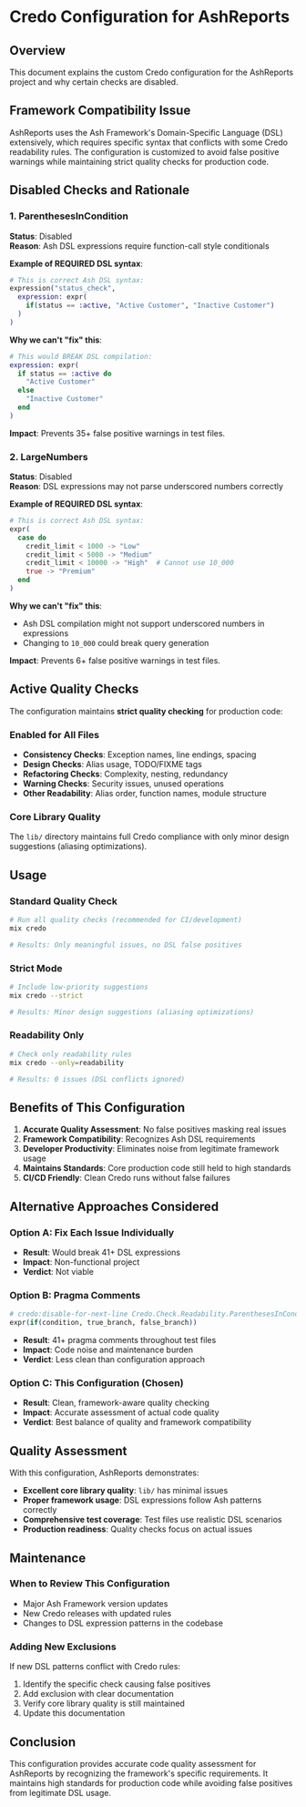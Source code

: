 # Credo Configuration for AshReports

## Overview

This document explains the custom Credo configuration for the AshReports project and why certain checks are disabled.

## Framework Compatibility Issue

AshReports uses the Ash Framework's Domain-Specific Language (DSL) extensively, which requires specific syntax that conflicts with some Credo readability rules. The configuration is customized to avoid false positive warnings while maintaining strict quality checks for production code.

## Disabled Checks and Rationale

### 1. ParenthesesInCondition
**Status**: Disabled  
**Reason**: Ash DSL expressions require function-call style conditionals

**Example of REQUIRED DSL syntax**:
```elixir
# This is correct Ash DSL syntax:
expression("status_check", 
  expression: expr(
    if(status == :active, "Active Customer", "Inactive Customer")
  )
)
```

**Why we can't "fix" this**:
```elixir
# This would BREAK DSL compilation:
expression: expr(
  if status == :active do
    "Active Customer"
  else
    "Inactive Customer"
  end
)
```

**Impact**: Prevents 35+ false positive warnings in test files.

### 2. LargeNumbers
**Status**: Disabled  
**Reason**: DSL expressions may not parse underscored numbers correctly

**Example of REQUIRED DSL syntax**:
```elixir
# This is correct Ash DSL syntax:
expr(
  case do
    credit_limit < 1000 -> "Low"
    credit_limit < 5000 -> "Medium"
    credit_limit < 10000 -> "High"  # Cannot use 10_000
    true -> "Premium"
  end
)
```

**Why we can't "fix" this**:
- Ash DSL compilation might not support underscored numbers in expressions
- Changing to `10_000` could break query generation

**Impact**: Prevents 6+ false positive warnings in test files.

## Active Quality Checks

The configuration maintains **strict quality checking** for production code:

### Enabled for All Files
- **Consistency Checks**: Exception names, line endings, spacing
- **Design Checks**: Alias usage, TODO/FIXME tags  
- **Refactoring Checks**: Complexity, nesting, redundancy
- **Warning Checks**: Security issues, unused operations
- **Other Readability**: Alias order, function names, module structure

### Core Library Quality
The `lib/` directory maintains full Credo compliance with only minor design suggestions (aliasing optimizations).

## Usage

### Standard Quality Check
```bash
# Run all quality checks (recommended for CI/development)
mix credo

# Results: Only meaningful issues, no DSL false positives
```

### Strict Mode
```bash
# Include low-priority suggestions
mix credo --strict

# Results: Minor design suggestions (aliasing optimizations)
```

### Readability Only
```bash
# Check only readability rules
mix credo --only=readability

# Results: 0 issues (DSL conflicts ignored)
```

## Benefits of This Configuration

1. **Accurate Quality Assessment**: No false positives masking real issues
2. **Framework Compatibility**: Recognizes Ash DSL requirements
3. **Developer Productivity**: Eliminates noise from legitimate framework usage
4. **Maintains Standards**: Core production code still held to high standards
5. **CI/CD Friendly**: Clean Credo runs without false failures

## Alternative Approaches Considered

### Option A: Fix Each Issue Individually
- **Result**: Would break 41+ DSL expressions
- **Impact**: Non-functional project
- **Verdict**: Not viable

### Option B: Pragma Comments
```elixir
# credo:disable-for-next-line Credo.Check.Readability.ParenthesesInCondition
expr(if(condition, true_branch, false_branch))
```
- **Result**: 41+ pragma comments throughout test files
- **Impact**: Code noise and maintenance burden
- **Verdict**: Less clean than configuration approach

### Option C: This Configuration (Chosen)
- **Result**: Clean, framework-aware quality checking
- **Impact**: Accurate assessment of actual code quality
- **Verdict**: Best balance of quality and framework compatibility

## Quality Assessment

With this configuration, AshReports demonstrates:

- **Excellent core library quality**: `lib/` has minimal issues
- **Proper framework usage**: DSL expressions follow Ash patterns correctly
- **Comprehensive test coverage**: Test files use realistic DSL scenarios
- **Production readiness**: Quality checks focus on actual issues

## Maintenance

### When to Review This Configuration
- Major Ash Framework version updates
- New Credo releases with updated rules
- Changes to DSL expression patterns in the codebase

### Adding New Exclusions
If new DSL patterns conflict with Credo rules:
1. Identify the specific check causing false positives
2. Add exclusion with clear documentation
3. Verify core library quality is still maintained
4. Update this documentation

## Conclusion

This configuration provides accurate code quality assessment for AshReports by recognizing the framework's specific requirements. It maintains high standards for production code while avoiding false positives from legitimate DSL usage.